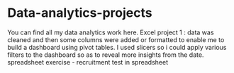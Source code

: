 # Data-analytics-projects
You can find all my data analytics work here.
Excel project 1 : data was cleaned and then some columns were added or formatted to enable me to build a dashboard using pivot tables. I used slicers so i could apply various filters to the dashboard so as to reveal more insights from the date.
spreadsheet exercise - recruitment test in spreadsheet
